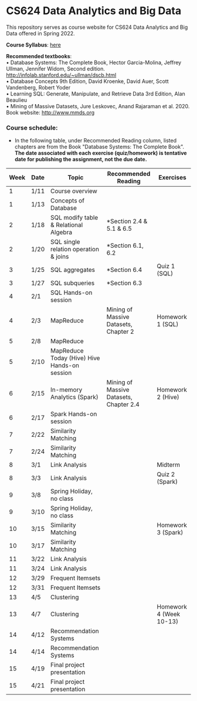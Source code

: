 # CS624 Data Analytics and Big Data

This repository serves as course website for CS624 Data Analytics and Big Data offered in Spring 2022. 

**Course Syllabus**: [here](https://github.com/fengjiaowang7/CS624_spring2022/blob/main/CS624_spring2022_syllabus.pdf)

**Recommended textbooks**:  
• Database Systems: The Complete Book, Hector Garcia-Molina, Jeffrey Ullman, Jennifer Widom, Second edition. http://infolab.stanford.edu/~ullman/dscb.html   
• Database Concepts 9th Edition, David Kroenke, David Auer, Scott Vandenberg, Robert Yoder  
• Learning SQL: Generate, Manipulate, and Retrieve Data 3rd Edition, Alan Beaulieu   
• Mining of Massive Datasets, Jure Leskovec, Anand Rajaraman et al. 2020. Book website: http://www.mmds.org  

### Course schedule:
* In the following table, under Recommended Reading column, listed chapters are from the Book "Database Systems: The Complete Book".    
**The date associated with each exercise (quiz/homework) is tentative date for publishing the assignment, not the due date.**


 Week                   | Date |Topic                                                       | Recommended Reading|Exercises                          
 ---------------------- |  ------------------------------------------------------------ | ------------------------------------------------------------ | -------------------------------- | -------------------------------- 
1      | 1/11 | Course overview ||                                   
1      | 1/13 | Concepts of Database |   |                                
2      | 1/18 | SQL modify table \& Relational Algebra | *Section 2.4 \& 5.1 \& 6.5 |                                 
2      | 1/20 | SQL single relation operation \& joins | *Section 6.1, 6.2   |                              
3      | 1/25 | SQL aggregates  |   *Section 6.4    |  Quiz 1 (SQL)                        
3      | 1/27 | SQL subqueries  |  *Section 6.3  |                              
4      | 2/1 | SQL Hands-on session |     |                             
4      | 2/3 | MapReduce | Mining of Massive Datasets, Chapter 2   |  Homework 1 (SQL)                             
5      | 2/8 | MapReduce |   |                                
5      | 2/10 | MapReduce Today (Hive) Hive Hands-on session |     |                              
6      | 2/15 | In-memory Analytics (Spark) | Mining of Massive Datasets, Chapter 2.4  |   Homework 2 (Hive)                           
6      | 2/17 | Spark Hands-on session |    |                               
7      | 2/22 | Similarity Matching |   |                               
7      | 2/24 | Similarity Matching |      |                             
8      | 3/1 | Link Analysis |   |      Midterm                         
8      | 3/3 | Link Analysis |    |     Quiz 2 (Spark)                         
9      | 3/8 | Spring Holiday, no class |  |                                
9      | 3/10 | Spring Holiday, no class |   |                                
10      | 3/15 | Similarity Matching |    |   Homework 3 (Spark)                          
10      | 3/17 | Similarity Matching |    |                               
11      | 3/22 | Link Analysis |       |                           
11      | 3/24 | Link Analysis |        |                          
12      | 3/29 | Frequent Itemsets |      |                            
12      | 3/31 | Frequent Itemsets |      |                            
13      | 4/5 | Clustering |        |                          
13      | 4/7 | Clustering |        |       Homework 4 (Week 10-13)                 
14      | 4/12 | Recommendation Systems |      |                           
14      | 4/14 | Recommendation Systems |      |                            
15      | 4/19 | Final project presentation |    |                              
15      | 4/21 | Final project presentation |    |                             

